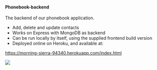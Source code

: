 #### Phonebook-backend

The backend of our phonebook application.
* Add, delete and update contacts
* Works on Express with MongoDB as backend
* Can be run locally by itself, using the supplied frontend build version
* Deployed online on Heroku, and available at:

https://morning-sierra-94340.herokuapp.com/index.html

![](phonebook.png)
